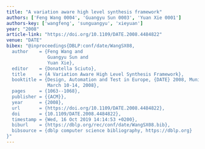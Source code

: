 ```yaml
---
title: "A variation aware high level synthesis framework"
authors: ['Feng Wang 0004', 'Guangyu Sun 0003', 'Yuan Xie 0001']
authors-key: ['wangfeng', 'sunguangyu', 'xieyuan']
year: "2008"
article-link: "https://doi.org/10.1109/DATE.2008.4484822"
venue: "DATE"
bibex: "@inproceedings{DBLP:conf/date/WangSX08,
  author    = {Feng Wang and
               Guangyu Sun and
               Yuan Xie},
  editor    = {Donatella Sciuto},
  title     = {A Variation Aware High Level Synthesis Framework},
  booktitle = {Design, Automation and Test in Europe, {DATE} 2008, Munich, Germany,
               March 10-14, 2008},
  pages     = {1063--1068},
  publisher = {{ACM}},
  year      = {2008},
  url       = {https://doi.org/10.1109/DATE.2008.4484822},
  doi       = {10.1109/DATE.2008.4484822},
  timestamp = {Wed, 16 Oct 2019 14:14:53 +0200},
  biburl    = {https://dblp.org/rec/conf/date/WangSX08.bib},
  bibsource = {dblp computer science bibliography, https://dblp.org}
}"
---
```

